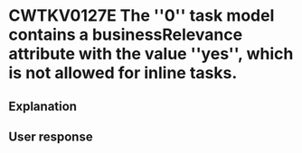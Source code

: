 # CWTKV0127E The ''0'' task model contains a businessRelevance attribute with the value ''yes'', which is not allowed for inline tasks.

## Explanation

## User response